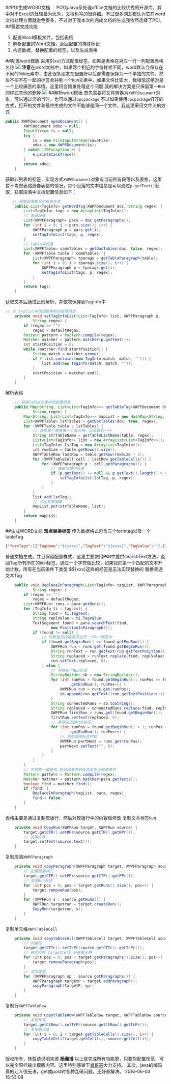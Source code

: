 ##POI生成WORD文档
&nbsp;&nbsp;&nbsp;&nbsp;POI为Java系处理office文档的比较优秀的开源库，其中对于Excel的处理最为优秀，文档也写的很详细。不过很多网友都认为它在word文档处理方面就逊色很多，不过对于我本次的完成文档的生成我依然选择了POI。
##需要完成功能
  1. 配置Word模板文件，包括表格
  2. 解析配置的Word文档，返回配置的特殊标记
  3. 构造数据，替换配置的标签，以及生成表格

##配置word模版
采用${xx}方式配置标签，如果是表格在对应一行一列配置表格名称
![](https://raw.githubusercontent.com/464884492/blog/master/images/poiword_template.jpg)
**注意**在word文档中，如果两个相近的字符样式不同，word默认会保存在不同的`RUN`元素中，由此很多朋友在配置好以后都需要保存为一个单独的文件，然后不把不在一起的标签合并到一个`RUN`元素中，如果文件比较大，我相信这绝对是一个比较痛苦的事情，这里将会侧重处理这个问题.我的解决方案是只保留第一`RUN`的样式其他的删掉
![](https://raw.githubusercontent.com/464884492/blog/master/images/poiword_prve.jpg)
##解析word模板
首先需要将文件转换为`XWPFDocument`对象，可以通过流的当时，也可以通过`opcpackage`,不过如果使用`opcpackage`打开的方式，打开的文件和最终生成的文件不能够是同一个文件，我这里采用文件流的方式
```java
public XWPFDocument openDocument() {
		XWPFDocument xdoc = null;
		InputStream is = null;
		try {
			is = new FileInputStream(saveFile);
			xdoc = new XWPFDocument(is);
		} catch (IOException e) {
			e.printStackTrace();
		}
		return xdoc;
	}
```
获取非列表的标签，实现方式`XWPFDocument`对象有当前所有段落以及表格，这里暂不考虑表格嵌套表格的情况，每个段落的文本信息是可以通过`p.getText()`获取，获取段落中文档配置信息如下：
```java
   // 获取段落集合中所有文本
	public List<TagInfo> getWordTag(XWPFDocument doc, String regex) {
		List<TagInfo> tags = new ArrayList<TagInfo>();
		// 普通段落
		List<XWPFParagraph> pars = doc.getParagraphs();
		for (int i = 0; i < pars.size(); i++) {
			XWPFParagraph p = pars.get(i);
			setTagInfoList(tags, p, regex);
		}
		// Table中段落
		List<XWPFTable> commTables = getDocTables(doc, false, regex);
		for (XWPFTable table : commTables) {
			List<XWPFParagraph> tparags = getTableParagraph(table);
			for (int i = 0; i < tparags.size(); i++) {
				XWPFParagraph p = tparags.get(i);
				setTagInfoList(tags, p, regex);
			}
		}
		return tags;
	}
```
获取文本后通过正则解析，并依次保存到TagInfo中
```java
// 向 taglist中添加新解析的段落信息
	private void setTagInfoList(List<TagInfo> list, XWPFParagraph p,
			String regex) {
		if (regex == "")
			regex = defaultRegex;
		Pattern pattern = Pattern.compile(regex);
		Matcher matcher = pattern.matcher(p.getText());
		int startPosition = 0;
		while (matcher.find(startPosition)) {
			String match = matcher.group();
			if (!list.contains(new TagInfo(match, match, ""))) {
				list.add(new TagInfo(match, match, ""));
			}
			startPosition = matcher.end();
		}
	}
```
解析表格
```java
    // 获取Table列表中的配置信息
	public Map<String, List<List<TagInfo>>> getTableTag(XWPFDocument doc,
			String regex) {
		Map<String, List<List<TagInfo>>> mapList = new HashMap<String, List<List<TagInfo>>>();
		List<XWPFTable> lstTables = getDocTables(doc, true, regex);
		for (XWPFTable table : lstTables) {
			// 获取每个表格第一个单元格，以及最后一行
			String strTableName = getTableListName(table, regex);
			List<List<TagInfo>> list = new ArrayList<List<TagInfo>>();
			List<TagInfo> lstTag = new ArrayList<TagInfo>();
			int rowSize = table.getRows().size();
			XWPFTableRow lastRow = table.getRow(rowSize - 1);
			for (XWPFTableCell cell : lastRow.getTableCells()) {
				for (XWPFParagraph p : cell.getParagraphs()) {
					// 去掉空白字符串
					if (p.getText() != null && p.getText().length() > 0) {
						setTagInfoList(lstTag, p, regex);
					}
				}
			}
			list.add(lstTag);
			// 添加到数据集
			mapList.put(strTableName, list);
		}
		return mapList;
	}
```
##生成WORD文档
**难点替换标签**
传入数据格式包含三个formtag以及一个tableTag
```json
{"formTags":[{"TagName":"${xxxx}","TagText":"${xxxx}","TagValue":""},{"TagName":"${123}","TagText":"${123}","TagValue":""},{"TagName":"${ddd}","TagText":"${ddd}","TagValue":""}],"tableTags":{"${table}":[[{"TagName":"${COL1}","TagText":"${COL1}","TagValue":""},{"TagName":"${COL2}","TagText":"${COL2}","TagValue":""}]]}}
```
普通文档生成，并且保留配置样式，这里主要使用**POI**中提供searchText方法，返回Tag所有所在的`RUN`标签，通过一个字符做比较，如果找的第一个匹配的文本开始计数，所有在当前条件下类型 $${xxx}这样的标签是无法实现替换的
替换普通文本Tag
```java
	public void ReplaceInParagraph(List<TagInfo> tagList, XWPFParagraph para,
			String regex) {
		if (regex == "")
			regex = defaultRegex;
		List<XWPFRun> runs = para.getRuns();
		for (TagInfo ti : tagList) {
			String find = ti.TagText;
			String replValue = ti.TagValue;
			TextSegement found = para.searchText(find,
					new PositionInParagraph());
			if (found != null) {
				// 判断查找内容是否在同一个Run标签中
				if (found.getBeginRun() == found.getEndRun()) {
					XWPFRun run = runs.get(found.getBeginRun());
					String runText = run.getText(run.getTextPosition());
					String replaced = runText.replace(find, replValue);
					run.setText(replaced, 0);
				} else {
					// 存在多个Run标签
					StringBuilder sb = new StringBuilder();
					for (int runPos = found.getBeginRun(); runPos <= found
							.getEndRun(); runPos++) {
						XWPFRun run = runs.get(runPos);
						sb.append(run.getText((run.getTextPosition())));
					}
					String connectedRuns = sb.toString();
					String replaced = connectedRuns.replace(find, replValue);
					XWPFRun firstRun = runs.get(found.getBeginRun());
					firstRun.setText(replaced, 0);
					// 删除后边的run标签
					for (int runPos = found.getBeginRun() + 1; runPos <= found
							.getEndRun(); runPos++) {
						// 清空其他标签内容
						XWPFRun partNext = runs.get(runPos);
						partNext.setText("", 0);
					}
				}
			}
		}
		// 完成第一遍查找,检测段落中的标签是否已经替换完
		Pattern pattern = Pattern.compile(regex);
		Matcher matcher = pattern.matcher(para.getText());
		boolean find = matcher.find();
		if (find) {
			ReplaceInParagraph(tagList, para, regex);
			find = false;
		}
	}
```
表格主要是通过复制模版行，然后对模版行中的内容做修改
复制文本标签`RUN`
```java
	private void CopyRun(XWPFRun target, XWPFRun source) {
		target.getCTR().setRPr(source.getCTR().getRPr());
		// 设置文本
		target.setText(source.text());
	}
```
复制段落`XWPFParagraph`
```java
	private void copyParagraph(XWPFParagraph target, XWPFParagraph source) {
		// 设置段落样式
		target.getCTP().setPPr(source.getCTP().getPPr());
		// 添加Run标签
		for (int pos = 0; pos < target.getRuns().size(); pos++) {
			target.removeRun(pos);
		}
		for (XWPFRun s : source.getRuns()) {
			XWPFRun targetrun = target.createRun();
			CopyRun(targetrun, s);
		}
	}
```
复制单元格`XWPFTableCell`
```java
	private void copyTableCell(XWPFTableCell target, XWPFTableCell source) {
		// 列属性
		target.getCTTc().setTcPr(source.getCTTc().getTcPr());
		// 删除目标 targetCell 所有单元格
		for (int pos = 0; pos < target.getParagraphs().size(); pos++) {
			target.removeParagraph(pos);
		}
		// 添加段落
		for (XWPFParagraph sp : source.getParagraphs()) {
			XWPFParagraph targetP = target.addParagraph();
			copyParagraph(targetP, sp);
		}
	}

```
复制行`XWPFTableRow`
```java
	private void CopytTableRow(XWPFTableRow target, XWPFTableRow source) {
		// 复制样式
		target.getCtRow().setTrPr(source.getCtRow().getTrPr());
		// 复制单元格
		for (int i = 0; i < target.getTableCells().size(); i++) {
			copyTableCell(target.getCell(i), source.getCell(i));
		}
	}
```
版权所有，转载请说明来源 **[杨瀚博](http://www.cnblogs.com/yfrs/)**
以上就完成所有功能更，只要你配置规范，可以完全原样输出模版内容。这里特别感谢下[肖哥哥](http://www.cnblogs.com/xiaochangwei/)大力支持。
其次，java的编码真的让人很无语，get或post时各种乱码问题，还好都解决。
2016-06-03 16:53:08 